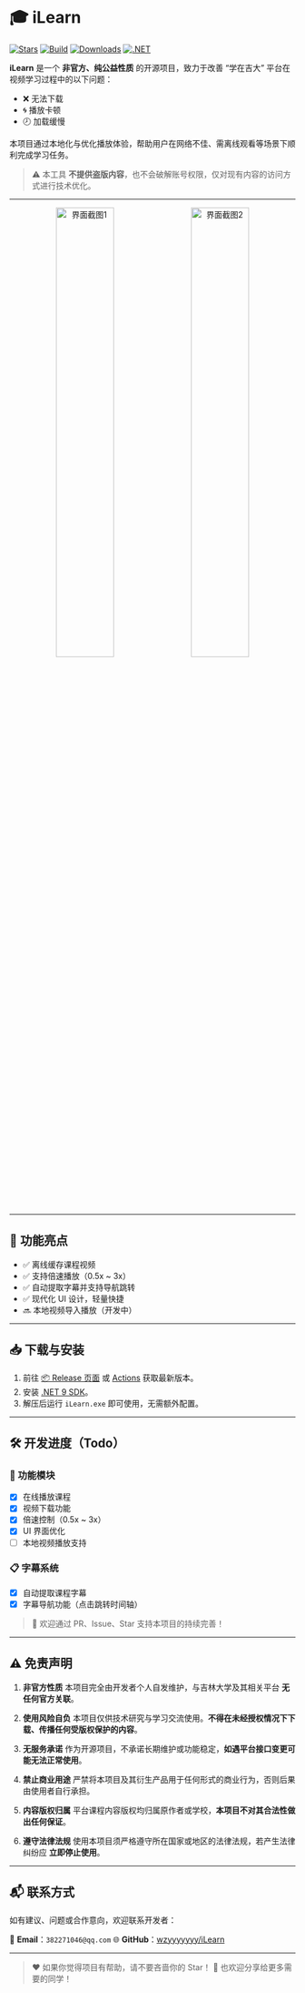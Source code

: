 # 🎓 iLearn

[![Stars](https://img.shields.io/github/stars/wzyyyyyyy/iLearn)](https://github.com/wzyyyyyyy/iLearn/stargazers)
[![Build](https://github.com/wzyyyyyyy/iLearn/actions/workflows/dotnet-desktop.yml/badge.svg)](https://github.com/wzyyyyyyy/iLearn/actions)
[![Downloads](https://img.shields.io/github/downloads/wzyyyyyyy/iLearn/total.svg)](https://github.com/wzyyyyyyy/iLearn/releases)
[![.NET](https://img.shields.io/badge/.NET-9.0-blue)](https://dotnet.microsoft.com/)


**iLearn** 是一个 **非官方、纯公益性质** 的开源项目，致力于改善 “学在吉大” 平台在视频学习过程中的以下问题：

* ❌ 无法下载
* 🌀 播放卡顿
* 🕗 加载缓慢

本项目通过本地化与优化播放体验，帮助用户在网络不佳、需离线观看等场景下顺利完成学习任务。

> ⚠️ 本工具 **不提供盗版内容**，也不会破解账号权限，仅对现有内容的访问方式进行技术优化。

---

<p align="center">
  <img src="https://github.com/user-attachments/assets/f9365add-28e6-4588-905e-ab51a45da9ac" alt="界面截图1" width="45%" />
  &nbsp;
  <img src="https://github.com/user-attachments/assets/f10d9431-ecf8-4d5b-a83b-f3ee277a4a82" alt="界面截图2" width="45%" />
</p>

---

## 🚀 功能亮点

* ✅ 离线缓存课程视频
* ✅ 支持倍速播放（0.5x \~ 3x）
* ✅ 自动提取字幕并支持导航跳转
* ✅ 现代化 UI 设计，轻量快捷
* 🔜 本地视频导入播放（开发中）

---

## 📥 下载与安装

1. 前往 [📦 Release 页面](https://github.com/wzyyyyyyy/iLearn/releases) 或 [Actions](https://github.com/wzyyyyyyy/iLearn/actions) 获取最新版本。
2. 安装 [.NET 9 SDK](https://dotnet.microsoft.com/zh-cn/download/dotnet/thank-you/sdk-9.0.301-windows-x64-installer)。
3. 解压后运行 `iLearn.exe` 即可使用，无需额外配置。

---

## 🛠️ 开发进度（Todo）

### 🎯 功能模块

* [x] 在线播放课程
* [x] 视频下载功能
* [x] 倍速控制（0.5x \~ 3x）
* [x] UI 界面优化
* [ ] 本地视频播放支持

### 📋 字幕系统

* [x] 自动提取课程字幕
* [x] 字幕导航功能（点击跳转时间轴）

> 🎁 欢迎通过 PR、Issue、Star 支持本项目的持续完善！

---

## ⚠️ 免责声明

1. **非官方性质**
   本项目完全由开发者个人自发维护，与吉林大学及其相关平台 **无任何官方关联**。

2. **使用风险自负**
   本项目仅供技术研究与学习交流使用。**不得在未经授权情况下下载、传播任何受版权保护的内容**。

3. **无服务承诺**
   作为开源项目，不承诺长期维护或功能稳定，**如遇平台接口变更可能无法正常使用**。

4. **禁止商业用途**
   严禁将本项目及其衍生产品用于任何形式的商业行为，否则后果由使用者自行承担。

5. **内容版权归属**
   平台课程内容版权均归属原作者或学校，**本项目不对其合法性做出任何保证**。

6. **遵守法律法规**
   使用本项目须严格遵守所在国家或地区的法律法规，若产生法律纠纷应 **立即停止使用**。

---

## 📬 联系方式

如有建议、问题或合作意向，欢迎联系开发者：

📧 **Email**：`382271046@qq.com`
🌐 **GitHub**：[wzyyyyyyy/iLearn](https://github.com/wzyyyyyyy/iLearn)

---

> ❤️ 如果你觉得项目有帮助，请不要吝啬你的 Star！
> 📢 也欢迎分享给更多需要的同学！
